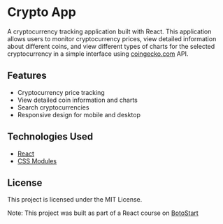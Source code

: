 # Crypto App

A cryptocurrency tracking application built with React. This application allows users to monitor cryptocurrency prices, view detailed information about different coins, and view different types of charts for the selected cryptocurrency in a simple interface using [coingecko.com](https://www.coingecko.com) API.

## Features

- Cryptocurrency price tracking
- View detailed coin information and charts
- Search cryptocurrencies
- Responsive design for mobile and desktop

## Technologies Used

- [React](https://reactjs.org/)
- [CSS Modules](https://github.com/css-modules/css-modules)

## License

This project is licensed under the MIT License.

Note: This project was built as part of a React course on [BotoStart](https://botostart.ir/)
